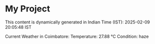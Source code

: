 # My Project

This content is dynamically generated in Indian Time (IST): 2025-02-09 20:05:48 IST


Current Weather in Coimbatore:
Temperature: 27.88 °C
Condition: haze
